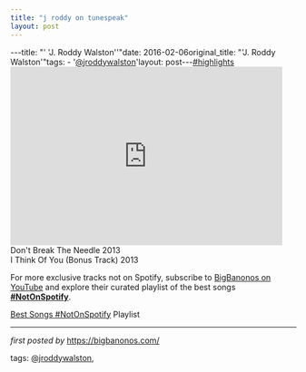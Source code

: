 ```yaml
---
title: "j roddy on tunespeak"
layout: post
---
```

---title: "' 'J. Roddy Walston''"date: 2016-02-06original_title: "'J. Roddy Walston'"tags:  - '[@jroddywalston](/tags/jroddywalston/)'layout: post---[#highlights](/tags/highlights/) <br /><iframe width="95%" height="315" src="https://www.youtube.com/embed/ZT4lXNF8UM8?list=PLtuNtuTatqI08rAeL01r54olH3rdB9U2B" frameborder="0" allowfullscreen></iframe><br />Don't Break The Needle 2013 <br />I Think Of You (Bonus Track) 2013 <!--Subscribe and Playlist Links--><div>    <p>For more exclusive tracks not on Spotify, subscribe to <a href="https://www.youtube.com/[@BigBanonos](/tags/BigBanonos/)" target="_blank">BigBanonos on YouTube</a> and explore their curated playlist of the best songs <strong>[#NotOnSpotify](/tags/NotOnSpotify/)</strong>.</p>    <p><a href="https://www.youtube.com/playlist?list=PLtuNtuTatqI0kFahUCbtbfenC_ET5O_tr" target="_blank">Best Songs [#NotOnSpotify](/tags/NotOnSpotify/) Playlist<br /></a></p></div><hr /><p><em>first posted by</em> <a href="https://bigbanonos.com/" rel="noopener" target="_new">https://bigbanonos.com/</a></p><p>tags: [@jroddywalston](/tags/jroddywalston/),</p>